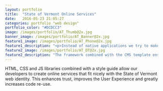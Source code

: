 ```yaml
---
layout: portfolio
title:  "State of Vermont Online Services"
date:   2016-05-23 21:05:27
categories: portfolio "web design"
portfolio_color: "#DCDCC3"
image: /images/portfolio/AT_Thumb@2x.jpg
banner_image: /images/portfolio/AT_Banner@2x.jpg
feature1_image: /images/portfolio/AT_Phone@2x.jpg
feature1_description: "<p>Instead of native applications we try to make our web services mobile-first browser based applications. Few government services are accessed regularly enough for people to justify installing native apps. It also leaves us with more control over the experience. No app store rules to worry about or delays when pushing out updates.</p>"
feature2_image: /images/portfolio/AT_DT@2x.jpg
feature2_description: "The framework combined with the CMS template ensures a consistent user experience and look and feel across State of Vermont websites and online applications."
---
```

HTML, CSS and JS libraries combined with a style guide allow our developers to create online services that fit nicely with the State of Vermont web identity. This enhances trust, improves the User Experience and greatly increases code re-use.